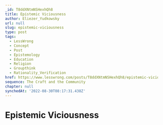 ```yaml
---
_id: T8ddXNtmNSHexhQh8
title: Epistemic Viciousness
author: Eliezer_Yudkowsky
url: null
slug: epistemic-viciousness
type: post
tags:
  - LessWrong
  - Concept
  - Post
  - Epistemology
  - Education
  - Religion
  - Groupthink
  - Rationality_Verification
href: https://www.lesswrong.com/posts/T8ddXNtmNSHexhQh8/epistemic-viciousness
sequence: The Craft and the Community
chapter: null
synchedAt: '2022-08-30T08:17:31.438Z'
---
```


# Epistemic Viciousness
